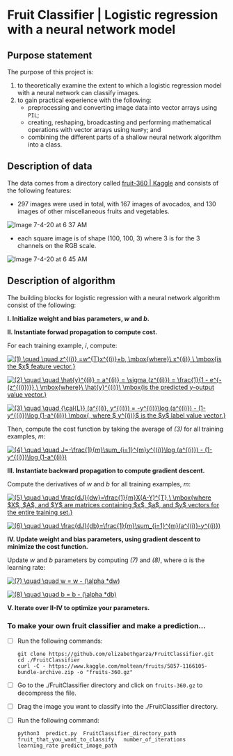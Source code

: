 # Fruit Classifier | Logistic regression with a neural network model

## Purpose statement

The purpose of this project is: 
1. to theoretically examine the extent to which a logistic regression model with a neural network can classify images. 
2. to gain practical experience with the following: 
   - preprocessing and converting image data into vector arrays using `PIL`; 
   - creating, reshaping, broadcasting and performing mathematical operations with vector arrays using `NumPy`; and
   - combining the different parts of a shallow neural network algorithm into a class.

## Description of data

The data comes from a directory called [fruit-360 | Kaggle](https://www.kaggle.com/moltean/fruits) and consists of the following features: 
- 297 images were used in total, with 167 images of avocados, and 130 images of other miscellaneous fruits and vegetables. 

![Image 7-4-20 at 6 37 AM](https://user-images.githubusercontent.com/43279348/86510783-e4e7fa00-bdc0-11ea-92d2-ae778780c22f.jpg)

- each square image is of shape (100, 100, 3) where 3 is for the 3 channels on the RGB scale.  

![Image 7-4-20 at 6 45 AM](https://user-images.githubusercontent.com/43279348/86510908-25944300-bdc2-11ea-90cb-70bc1108c024.jpg)

## Description of algorithm  

The building blocks for logistic regression with a neural network algorithm consist of the following:

**I.  Initialize weight and bias parameters, *w* and *b*.**

**II.  Instantiate forwad propagation to compute cost.** 

   For each training example, *i*, compute: 

<a href="https://www.codecogs.com/eqnedit.php?latex=(1)&space;\quad&space;\quad&space;z^{(i)}&space;=w^{T}x^{(i)}&plus;b,&space;\mbox{where}\&space;x^{(i)}&space;\&space;\mbox{is&space;the&space;$x$&space;feature&space;vector.}" target="_blank"><img src="https://latex.codecogs.com/gif.latex?(1)&space;\quad&space;\quad&space;z^{(i)}&space;=w^{T}x^{(i)}&plus;b,&space;\mbox{where}\&space;x^{(i)}&space;\&space;\mbox{is&space;the&space;$x$&space;feature&space;vector.}" title="(1) \quad \quad z^{(i)} =w^{T}x^{(i)}+b, \mbox{where}\ x^{(i)} \ \mbox{is the $x$ feature vector.}" /></a>

<a href="https://www.codecogs.com/eqnedit.php?latex=(2)&space;\quad&space;\quad&space;\hat{y}^{(i)}&space;=&space;a^{(i)}&space;=&space;\sigma&space;(z^{(i)})&space;=&space;\frac{1}{1&space;-&space;e^{-(z^{(i)})}},\&space;\mbox{where}\&space;\hat{y}^{(i)}\&space;\mbox{is&space;the&space;predicted&space;y-output&space;value&space;vector.}" target="_blank"><img src="https://latex.codecogs.com/gif.latex?(2)&space;\quad&space;\quad&space;\hat{y}^{(i)}&space;=&space;a^{(i)}&space;=&space;\sigma&space;(z^{(i)})&space;=&space;\frac{1}{1&space;-&space;e^{-(z^{(i)})}},\&space;\mbox{where}\&space;\hat{y}^{(i)}\&space;\mbox{is&space;the&space;predicted&space;y-output&space;value&space;vector.}" title="(2) \quad \quad \hat{y}^{(i)} = a^{(i)} = \sigma (z^{(i)}) = \frac{1}{1 - e^{-(z^{(i)})}},\ \mbox{where}\ \hat{y}^{(i)}\ \mbox{is the predicted y-output value vector.}" /></a>

<a href="https://www.codecogs.com/eqnedit.php?latex=(3)&space;\quad&space;\quad&space;{\cal{L}}&space;(a^{(i)},&space;y^{(i)})&space;=&space;-y^{(i)}\log&space;(a^{(i)})&space;-&space;(1-y^{(i)})\log&space;(1-a^{(i)})&space;\mbox{,&space;where&space;$&space;y^{(i)}$&space;is&space;the&space;$y$&space;label&space;value&space;vector.}" target="_blank"><img src="https://latex.codecogs.com/gif.latex?(3)&space;\quad&space;\quad&space;{\cal{L}}&space;(a^{(i)},&space;y^{(i)})&space;=&space;-y^{(i)}\log&space;(a^{(i)})&space;-&space;(1-y^{(i)})\log&space;(1-a^{(i)})&space;\mbox{,&space;where&space;$&space;y^{(i)}$&space;is&space;the&space;$y$&space;label&space;value&space;vector.}" title="(3) \quad \quad {\cal{L}} (a^{(i)}, y^{(i)}) = -y^{(i)}\log (a^{(i)}) - (1-y^{(i)})\log (1-a^{(i)}) \mbox{, where $ y^{(i)}$ is the $y$ label value vector.}" /></a>

Then, compute the cost function by taking the average of *(3)* for all training examples, *m*: 

<a href="https://www.codecogs.com/eqnedit.php?latex=(4)&space;\quad&space;\quad&space;J=-\frac{1}{m}\sum_{i=1}^{m}y^{(i)}\log&space;(a^{(i)})&space;-&space;(1-y^{(i)})\log&space;(1-a^{(i)})" target="_blank"><img src="https://latex.codecogs.com/gif.latex?(4)&space;\quad&space;\quad&space;J=-\frac{1}{m}\sum_{i=1}^{m}y^{(i)}\log&space;(a^{(i)})&space;-&space;(1-y^{(i)})\log&space;(1-a^{(i)})" title="(4) \quad \quad J=-\frac{1}{m}\sum_{i=1}^{m}y^{(i)}\log (a^{(i)}) - (1-y^{(i)})\log (1-a^{(i)})" /></a>

**III.  Instantiate backward propagation to compute gradient descent.** 

Compute the derivatives of *w* and *b* for all training examples, *m*:

<a href="https://www.codecogs.com/eqnedit.php?latex=(5)&space;\quad&space;\quad&space;\frac{dJ}{dw}=\frac{1}{m}X(A-Y)^{T},\&space;\mbox{where&space;$X$,&space;$A$,&space;and&space;$Y$&space;are&space;matrices&space;containing&space;$x$,&space;$a$,&space;and&space;$y$&space;vectors&space;for&space;the&space;entire&space;training&space;set.}" target="_blank"><img src="https://latex.codecogs.com/gif.latex?(5)&space;\quad&space;\quad&space;\frac{dJ}{dw}=\frac{1}{m}X(A-Y)^{T},\&space;\mbox{where&space;$X$,&space;$A$,&space;and&space;$Y$&space;are&space;matrices&space;containing&space;$x$,&space;$a$,&space;and&space;$y$&space;vectors&space;for&space;the&space;entire&space;training&space;set.}" title="(5) \quad \quad \frac{dJ}{dw}=\frac{1}{m}X(A-Y)^{T},\ \mbox{where $X$, $A$, and $Y$ are matrices containing $x$, $a$, and $y$ vectors for the entire training set.}" /></a>

<a href="https://www.codecogs.com/eqnedit.php?latex=(6)&space;\quad&space;\quad&space;\frac{dJ}{db}=\frac{1}{m}\sum_{i=1}^{m}(a^{(i)}-y^{(i)})" target="_blank"><img src="https://latex.codecogs.com/gif.latex?(6)&space;\quad&space;\quad&space;\frac{dJ}{db}=\frac{1}{m}\sum_{i=1}^{m}(a^{(i)}-y^{(i)})" title="(6) \quad \quad \frac{dJ}{db}=\frac{1}{m}\sum_{i=1}^{m}(a^{(i)}-y^{(i)})" /></a>

**IV.  Update weight and bias parameters, using gradient descent to minimize the cost function.** 

Update *w* and *b* parameters by computing *(7)* and *(8)*, where α is the learning rate:

<a href="https://www.codecogs.com/eqnedit.php?latex=(7)&space;\quad&space;\quad&space;w&space;=&space;w&space;-&space;(\alpha&space;*dw)" target="_blank"><img src="https://latex.codecogs.com/gif.latex?(7)&space;\quad&space;\quad&space;w&space;=&space;w&space;-&space;(\alpha&space;*dw)" title="(7) \quad \quad w = w - (\alpha *dw)" /></a>

<a href="https://www.codecogs.com/eqnedit.php?latex=(8)&space;\quad&space;\quad&space;b&space;=&space;b&space;-&space;(\alpha&space;*db)" target="_blank"><img src="https://latex.codecogs.com/gif.latex?(8)&space;\quad&space;\quad&space;b&space;=&space;b&space;-&space;(\alpha&space;*db)" title="(8) \quad \quad b = b - (\alpha *db)" /></a>

**V.  Iterate over II-IV to optimize your parameters.**

### To make your own fruit classifier and make a prediction...

- [ ] Run the following commands:

      git clone https://github.com/elizabethgarza/FruitClassifier.git
      cd ./FruitClassifier
      curl -C - https://www.kaggle.com/moltean/fruits/5857-1166105-bundle-archive.zip -o "fruits-360.gz"
    
- [ ] Go to the ./FruitClassifier directory and click on `fruits-360.gz` to decompress the file. 

- [ ] Drag the image you want to classify into the ./FruitClassifier directory. 
      
- [ ] Run the following command:

      python3  predict.py  FruitClassifier_directory_path  fruit_that_you_want_to_classify   number_of_iterations  learning_rate predict_image_path

  
    
    
    
   






